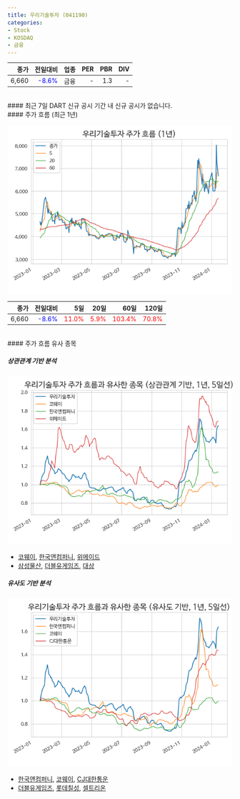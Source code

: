 ```yaml
---
title: 우리기술투자 (041190)
categories:
- Stock
- KOSDAQ
- 금융
---
```


|**종가**|**전일대비**|**업종**|**PER**|**PBR**|**DIV**|
|-------:|-----------:|-------:|------:|------:|------:|
|6,660|<span style="color: blue">-8.6%</span>|금융|-|1.3|-|

<!-- more -->

<br>
#### 최근 7일 DART 신규 공시
기간 내 신규 공시가 없습니다.

<br>
#### 주가 흐름 (최근 1년)

![041190](/assets/images/stock/041190.png)

|**종가**|**전일대비**|**5일**|**20일**|**60일**|**120일**|
|---:|-------:|--:|---:|---:|----:|
|6,660|<span style="color: blue">-8.6%</span>|<span style="color: red">11.0%</span>|<span style="color: red">5.9%</span>|<span style="color: red">103.4%</span>|<span style="color: red">70.8%</span>|

<br>
#### 주가 흐름 유사 종목

##### 상관관계 기반 분석

![041190](/assets/images/stock/041190_corr.png)
- [코웨이](/021240/), [한국앤컴퍼니](/000240/), [위메이드](/112040/)
- [삼성물산](/028260/), [더블유게임즈](/192080/), [대상](/001680/)

##### 유사도 기반 분석

![041190](/assets/images/stock/041190_sim.png)
- [한국앤컴퍼니](/000240/), [코웨이](/021240/), [CJ대한통운](/000120/)
- [더블유게임즈](/192080/), [롯데칠성](/005300/), [셀트리온](/068270/)
